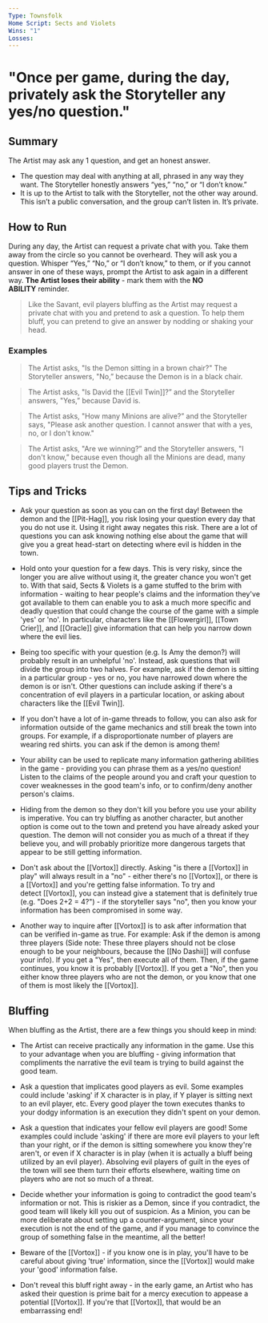 ```yaml
---
Type: Townsfolk
Home Script: Sects and Violets
Wins: "1"
Losses:
---
```

# "Once per game, during the day, privately ask the Storyteller any yes/no question."

## Summary
The Artist may ask any 1 question, and get an honest answer.

- The question may deal with anything at all, phrased in any way they want. The Storyteller honestly answers “yes,” “no,” or “I don’t know.”
- It is up to the Artist to talk with the Storyteller, not the other way around. This isn’t a public conversation, and the group can’t listen in. It’s private.
## How to Run
During any day, the Artist can request a private chat with you. Take them away from the circle so you cannot be overheard. They will ask you a question. Whisper “Yes,” “No,” or “I don’t know,” to them, or if you cannot answer in one of these ways, prompt the Artist to ask again in a different way. **The Artist loses their ability** - mark them with the **NO ABILITY** reminder.

>Like the Savant, evil players bluffing as the Artist may request a private chat with you and pretend to ask a question. To help them bluff, you can pretend to give an answer by nodding or shaking your head.
### Examples
>The Artist asks, "Is the Demon sitting in a brown chair?" The Storyteller answers, "No,” because the Demon is in a black chair.

>The Artist asks, "Is David the [[Evil Twin]]?” and the Storyteller answers, "Yes,” because David is.

>The Artist asks, "How many Minions are alive?” and the Storyteller says, "Please ask another question. I cannot answer that with a yes, no, or I don't know."

>The Artist asks, "Are we winning?” and the Storyteller answers, "I don't know,” because even though all the Minions are dead, many good players trust the Demon.

## Tips and Tricks
- Ask your question as soon as you can on the first day! Between the demon and the [[Pit-Hag]], you risk losing your question every day that you do not use it. Using it right away negates this risk. There are a lot of questions you can ask knowing nothing else about the game that will give you a great head-start on detecting where evil is hidden in the town.

- Hold onto your question for a few days. This is very risky, since the longer you are alive without using it, the greater chance you won't get to. With that said, Sects & Violets is a game stuffed to the brim with information - waiting to hear people's claims and the information they've got available to them can enable you to ask a much more specific and deadly question that could change the course of the game with a simple 'yes' or 'no'. In particular, characters like the [[Flowergirl]], [[Town Crier]], and [[Oracle]] give information that can help you narrow down where the evil lies.

- Being too specific with your question (e.g. Is Amy the demon?) will probably result in an unhelpful 'no'. Instead, ask questions that will divide the group into two halves. For example, ask if the demon is sitting in a particular group - yes or no, you have narrowed down where the demon is or isn't. Other questions can include asking if there's a concentration of evil players in a particular location, or asking about characters like the [[Evil Twin]].

- If you don't have a lot of in-game threads to follow, you can also ask for information outside of the game mechanics and still break the town into groups. For example, if a disproportionate number of players are wearing red shirts. you can ask if the demon is among them!

- Your ability can be used to replicate many information gathering abilities in the game - providing you can phrase them as a yes/no question! Listen to the claims of the people around you and craft your question to cover weaknesses in the good team's info, or to confirm/deny another person's claims.

- Hiding from the demon so they don't kill you before you use your ability is imperative. You can try bluffing as another character, but another option is come out to the town and pretend you have already asked your question. The demon will not consider you as much of a threat if they believe you, and will probably prioritize more dangerous targets that appear to be still getting information.

- Don't ask about the [[Vortox]] directly. Asking "is there a [[Vortox]] in play" will always result in a "no" - either there's no [[Vortox]], or there is a [[Vortox]] and you're getting false information. To try and detect [[Vortox]], you can instead give a statement that is definitely true (e.g. "Does 2+2 = 4?") - if the storyteller says "no", then you know your information has been compromised in some way.

- Another way to inquire after [[Vortox]] is to ask after information that can be verified in-game as true. For example: Ask if the demon is among three players (Side note: These three players should not be close enough to be your neighbours, because the [[No Dashii]] will confuse your info). If you get a "Yes", then execute all of them. Then, if the game continues, you know it is probably [[Vortox]]. If you get a "No", then you either know three players who are not the demon, or you know that one of them is most likely the [[Vortox]].
## Bluffing
When bluffing as the Artist, there are a few things you should keep in mind:

- The Artist can receive practically any information in the game. Use this to your advantage when you are bluffing - giving information that compliments the narrative the evil team is trying to build against the good team.

- Ask a question that implicates good players as evil. Some examples could include 'asking' if X character is in play, if Y player is sitting next to an evil player, etc. Every good player the town executes thanks to your dodgy information is an execution they didn't spent on your demon.

- Ask a question that indicates your fellow evil players are good! Some examples could include 'asking' if there are more evil players to your left than your right, or if the demon is sitting somewhere you know they're aren't, or even if X character is in play (when it is actually a bluff being utilized by an evil player). Absolving evil players of guilt in the eyes of the town will see them turn their efforts elsewhere, waiting time on players who are not so much of a threat.

- Decide whether your information is going to contradict the good team's information or not. This is riskier as a Demon, since if you contradict, the good team will likely kill you out of suspicion. As a Minion, you can be more deliberate about setting up a counter-argument, since your execution is not the end of the game, and if you manage to convince the group of something false in the meantime, all the better!

- Beware of the [[Vortox]] - if you know one is in play, you'll have to be careful about giving 'true' information, since the [[Vortox]] would make your 'good' information false.

- Don't reveal this bluff right away - in the early game, an Artist who has asked their question is prime bait for a mercy execution to appease a potential [[Vortox]]. If you're that [[Vortox]], that would be an embarrassing end!
